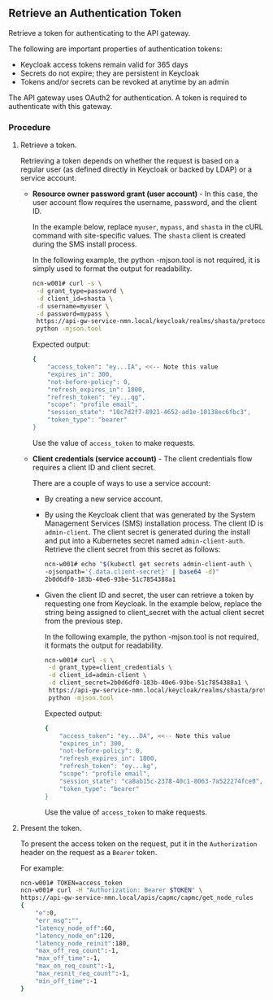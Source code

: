 ## Retrieve an Authentication Token

Retrieve a token for authenticating to the API gateway.

The following are important properties of authentication tokens:
-   Keycloak access tokens remain valid for 365 days
-   Secrets do not expire; they are persistent in Keycloak
-   Tokens and/or secrets can be revoked at anytime by an admin

The API gateway uses OAuth2 for authentication. A token is required to authenticate with this gateway.

### Procedure

1.  Retrieve a token.

    Retrieving a token depends on whether the request is based on a regular user \(as defined directly in Keycloak or backed by LDAP\) or a service account.

    -   **Resource owner password grant \(user account\)** - In this case, the user account flow requires the username, password, and the client ID.

        In the example below, replace `myuser`, `mypass`, and `shasta` in the cURL command with site-specific values. The `shasta` client is created during the SMS install process.

        In the following example, the python -mjson.tool is not required, it is simply used to format the output for readability.

        ```bash
        ncn-w001# curl -s \
         -d grant_type=password \
         -d client_id=shasta \
         -d username=myuser \
         -d password=mypass \
         https://api-gw-service-nmn.local/keycloak/realms/shasta/protocol/openid-connect/token |
         python -mjson.tool
        ```

        Expected output:

        ```bash
        {
            "access_token": "ey...IA", <<-- Note this value
            "expires_in": 300,
            "not-before-policy": 0,
            "refresh_expires_in": 1800,
            "refresh_token": "ey...qg",
            "scope": "profile email",
            "session_state": "10c7d2f7-8921-4652-ad1e-10138ec6fbc3",
            "token_type": "bearer"
        }
        ```

        Use the value of `access_token` to make requests.

    -   **Client credentials \(service account\)** - The client credentials flow requires a client ID and client secret.

        There are a couple of ways to use a service account:

        -   By creating a new service account.
        -   By using the Keycloak client that was generated by the System Management Services \(SMS\) installation process. The client ID is `admin-client`. The client secret is generated during the install and put into a Kubernetes secret named `admin-client-auth`. Retrieve the client secret from this secret as follows:

            ```bash
            ncn-w001# echo "$(kubectl get secrets admin-client-auth \
            -ojsonpath='{.data.client-secret}' | base64 -d)"
            2b0d6df0-183b-40e6-93be-51c7854388a1
            ```

        -   Given the client ID and secret, the user can retrieve a token by requesting one from Keycloak. In the example below, replace the string being assigned to client\_secret with the actual client secret from the previous step.

            In the following example, the python -mjson.tool is not required, it formats the output for readability.

            ```bash
            ncn-w001# curl -s \
             -d grant_type=client_credentials \
             -d client_id=admin-client \
             -d client_secret=2b0d6df0-183b-40e6-93be-51c7854388a1 \
             https://api-gw-service-nmn.local/keycloak/realms/shasta/protocol/openid-connect/token |
             python -mjson.tool
            ```

            Expected output:

            ```bash
            {
                "access_token": "ey...DA", <<-- Note this value
                "expires_in": 300,
                "not-before-policy": 0,
                "refresh_expires_in": 1800,
                "refresh_token": "ey...kg",
                "scope": "profile email",
                "session_state": "ca8ab15c-2378-40c1-8063-7a522274fce0",
                "token_type": "bearer"
            }
            ```

            Use the value of `access_token` to make requests.

2.  Present the token.

    To present the access token on the request, put it in the `Authorization` header on the request as a `Bearer` token.

    For example:

    ```bash
    ncn-w001# TOKEN=access_token
    ncn-w001# curl -H "Authorization: Bearer $TOKEN" \
    https://api-gw-service-nmn.local/apis/capmc/capmc/get_node_rules
    {
        "e":0,
        "err_msg":"",
        "latency_node_off":60,
        "latency_node_on":120,
        "latency_node_reinit":180,
        "max_off_req_count":-1,
        "max_off_time":-1,
        "max_on_req_count":-1,
        "max_reinit_req_count":-1,
        "min_off_time":-1
    }
    ```



